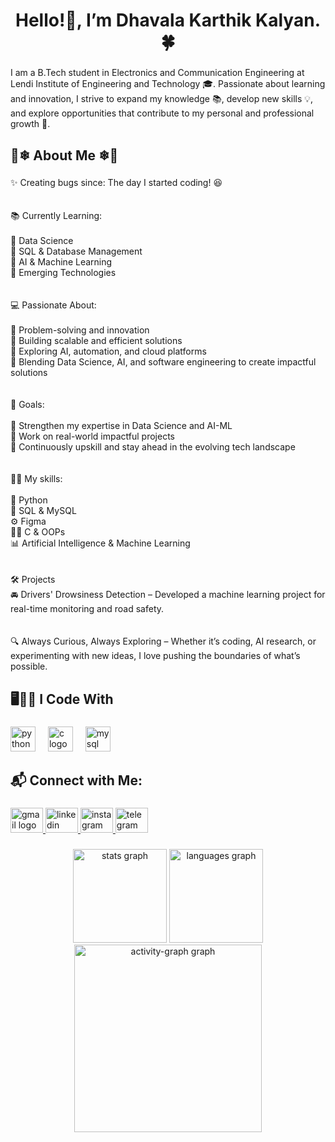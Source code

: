 <h1 align="center">Hello!👋, I’m Dhavala Karthik Kalyan.🍀</h1>

###

<p align="left">I am a B.Tech student in Electronics and Communication Engineering at Lendi Institute of Engineering and Technology 🎓. Passionate about learning and innovation, I strive to expand my knowledge 📚, develop new skills 💡, and explore opportunities that contribute to my personal and professional growth 🚀.</p>

###

<h2 align="left">🫧❄ About Me ❄🫧</h2>

###

<p align="left">✨ Creating bugs since: The day I started coding! 😆<br><br><br>📚 Currently Learning:<br><br>🫧 Data Science<br>🫧 SQL & Database Management<br>🫧 AI & Machine Learning<br>🫧 Emerging Technologies<br><br><br>💻 Passionate About:<br><br>🫧 Problem-solving and innovation<br>🫧 Building scalable and efficient solutions<br>🫧 Exploring AI, automation, and cloud platforms<br>🫧 Blending Data Science, AI, and software engineering to create impactful solutions<br><br><br>🎯 Goals:<br><br>🫧 Strengthen my expertise in Data Science and AI-ML<br>🫧 Work on real-world impactful projects<br>🫧 Continuously upskill and stay ahead in the evolving tech landscape<br><br><br>👨‍💻 My skills:<br><br>🐍 Python<br>💾 SQL & MySQL<br>⚙️ Figma <br>👨‍💻 C & OOPs<br>📊 Artificial Intelligence & Machine Learning<br><br><br>🛠️ Projects<br>🚘 Drivers' Drowsiness Detection – Developed a machine learning project for real-time monitoring and road safety.<br><br><br>🔍 Always Curious, Always Exploring – Whether it’s coding, AI research, or experimenting with new ideas, I love pushing the boundaries of what’s possible.</p>

###

<h2 align="left">🖥️👨‍💻 I Code With</h2>

###

<div align="left">
  <img src="https://cdn.jsdelivr.net/gh/devicons/devicon/icons/python/python-original.svg" height="40" alt="python logo"  />
  <img width="12" />
  <img src="https://cdn.jsdelivr.net/gh/devicons/devicon/icons/c/c-original.svg" height="40" alt="c logo"  />
  <img width="12" />
  <img src="https://cdn.jsdelivr.net/gh/devicons/devicon/icons/mysql/mysql-original.svg" height="40" alt="mysql logo"  />
</div>

###

<h2 align="left">📬 Connect with Me:</h2>

###

<div align="left">
  <a href="dhavalakarthikkalyan@gmail.com" target="_blank">
    <img src="https://raw.githubusercontent.com/maurodesouza/profile-readme-generator/master/src/assets/icons/social/gmail/default.svg" width="52" height="40" alt="gmail logo"  />
  </a>
  <a href="www.linkedin.com/in/karthik-kalyan-dhavala-081423288" target="_blank">
    <img src="https://raw.githubusercontent.com/maurodesouza/profile-readme-generator/master/src/assets/icons/social/linkedin/default.svg" width="52" height="40" alt="linkedin logo"  />
  </a>
  <a href="https://www.instagram.com/karthik_kalyan._?igsh=ejlrazR6OHRjZXI0" target="_blank">
    <img src="https://raw.githubusercontent.com/maurodesouza/profile-readme-generator/master/src/assets/icons/social/instagram/default.svg" width="52" height="40" alt="instagram logo"  />
  </a>
  <a href="http://t.me/dhavalakarthikkalyan" target="_blank">
    <img src="https://raw.githubusercontent.com/maurodesouza/profile-readme-generator/master/src/assets/icons/social/telegram/default.svg" width="52" height="40" alt="telegram logo"  />
  </a>
</div>

###


###

<div align="center">
  <img src="https://github-readme-stats.vercel.app/api?username=kvskeerthana&hide_title=false&hide_rank=false&show_icons=true&include_all_commits=true&count_private=true&disable_animations=false&theme=dracula&locale=en&hide_border=false&order=1" height="150" alt="stats graph"  />
  <img src="https://github-readme-stats.vercel.app/api/top-langs?username=kvskeerthana&locale=en&hide_title=false&layout=compact&card_width=320&langs_count=5&theme=dracula&hide_border=false&order=2" height="150" alt="languages graph"  />
  <img src="https://github-readme-activity-graph.vercel.app/graph?username=kvskeerthana&radius=16&theme=react&area=true&order=5" height="300" alt="activity-graph graph"  />
</div>

###
